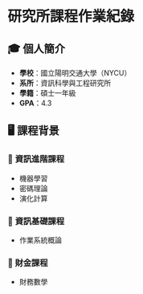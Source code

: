 # 研究所課程作業紀錄  
## 🎓 個人簡介  

- **學校**：國立陽明交通大學（NYCU）  
- **系所**：資訊科學與工程研究所
- **學籍**：碩士一年級  
- **GPA**：4.3  
## 🖥️ 課程背景  

### 🔹 **資訊進階課程**  
- 機器學習
- 密碼理論
- 演化計算

### 🔹 **資訊基礎課程**  
- 作業系統概論
### 🔹 **財金課程**  
- 財務數學
